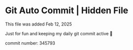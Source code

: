 # Git Auto Commit | Hidden File

This file was added Feb 12, 2025

Just for fun and keeping my daily git commit active 🤪

commit number: 345793
